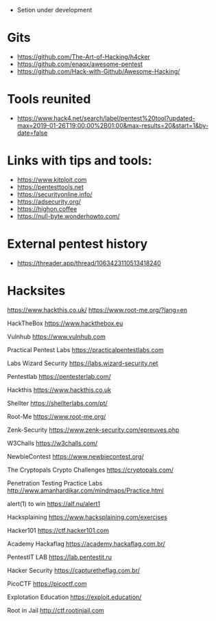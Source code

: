- Setion under development

# Gits

* https://github.com/The-Art-of-Hacking/h4cker
* https://github.com/enaqx/awesome-pentest
* https://github.com/Hack-with-Github/Awesome-Hacking/


# Tools reunited
* https://www.hack4.net/search/label/pentest%20tool?updated-max=2019-01-26T19:00:00%2B01:00&max-results=20&start=1&by-date=false


# Links with tips and tools:
* https://www.kitploit.com
* https://pentesttools.net
* https://securityonline.info/
* https://adsecurity.org/
* https://highon.coffee
* https://null-byte.wonderhowto.com/


# External pentest history
* https://threader.app/thread/1063423110513418240

# Hacksites

https://www.hackthis.co.uk/
https://www.root-me.org/?lang=en

HackTheBox
https://www.hackthebox.eu

Vulnhub
https://www.vulnhub.com

Practical Pentest Labs
https://practicalpentestlabs.com

Labs Wizard Security
https://labs.wizard-security.net

Pentestlab
https://pentesterlab.com/

Hackthis
https://www.hackthis.co.uk

Shellter
https://shellterlabs.com/pt/

Root-Me
https://www.root-me.org/

Zenk-Security
https://www.zenk-security.com/epreuves.php

W3Challs
https://w3challs.com/

NewbieContest
https://www.newbiecontest.org/

The Cryptopals Crypto Challenges
https://cryptopals.com/

Penetration Testing Practice Labs
http://www.amanhardikar.com/mindmaps/Practice.html

alert(1) to win
https://alf.nu/alert1

Hacksplaining
https://www.hacksplaining.com/exercises

Hacker101
https://ctf.hacker101.com

Academy Hackaflag
https://academy.hackaflag.com.br/

PentestIT LAB
https://lab.pentestit.ru

Hacker Security
https://capturetheflag.com.br/

PicoCTF
https://picoctf.com

Explotation Education
https://exploit.education/

Root in Jail
http://ctf.rootinjail.com